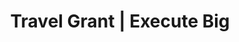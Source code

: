 ---
type: grant
layout: grant

title: Travel Grant | Execute Big
description: A scholarship awarded to passionate high school hackers in need, giving them the opportunity to attend the best high school hackathons.
keywords: execute,education,hackathon,non-profit,innovation,program,programming,coding,school,impact,grant,scholarship,travel
card: img/cards/grant.png

---
